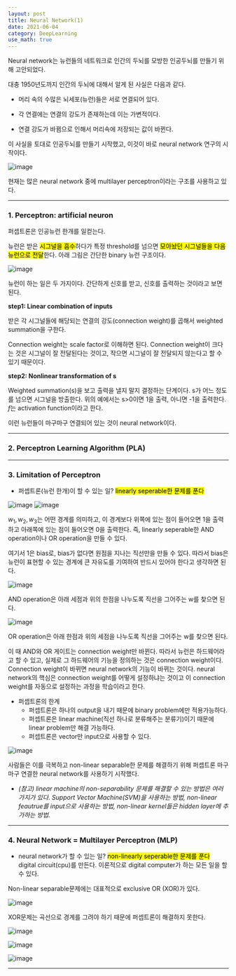```yaml
---
layout: post
title: Neural Network(1)
date: 2021-06-04
category: DeepLearning
use_math: true
---
```


Neural network는 뉴런들의 네트워크로 인간의 두뇌를 모방한 인공두뇌를 만들기 위해 고안되었다.

대충 1950년도까지 인간의 두뇌에 대해서 알게 된 사실은 다음과 같다.

- 머리 속의 수많은 뇌세포(뉴런)들은 서로 연결되어 있다. 

- 각 연결에는 연결의 강도가 존재하는데 이는 가변적이다.

- 연결 강도가 바뀜으로 인해서 머리속에 저장되는 값이 바뀐다. 

이 사실을 토대로 인공두뇌를 만들기 시작했고, 이것이 바로 neural network 연구의 시작이다.

![image](https://user-images.githubusercontent.com/61526722/120663405-f4862c00-c4c4-11eb-8a01-c45e00051be1.png)

현재는 많은 neural network 중에 multilayer perceptron이라는 구조를 사용하고 있다.

---

### 1. Perceptron: artificial neuron


퍼셉트론은 인공뉴런 한개를 일컫는다. 

뉴런은 받은 <mark>시그널을 흡수</mark>하다가 특정 threshold를 넘으면 <mark>모아놨던 시그널들을 다음 뉴런으로 전달</mark>한다. 아래 그림은 간단한 binary 뉴런 구조이다.

![image](https://user-images.githubusercontent.com/61526722/120666627-b4747880-c4c7-11eb-9d9c-f36d711ee57a.png)

뉴런이 하는 일은 두 가지이다. 간단하게 신호를 받고, 신호를 출력하는 것이라고 보면 된다.


**step1: Linear combination of inputs**

받은 각 시그널들에 해당되는 연결의 강도(connection weight)를 곱해서 weighted summation을 구한다.

Connection weight는 scale factor로 이해하면 된다. Connection weight이 크다는 것은 시그널이 잘 전달된다는 것이고, 작으면 시그널이 잘 전달되지 않는다고 할 수 있기 때문이다.

**step2: Nonlinear transformation of s**

Weighted summation(s)을 보고 출력을 낼지 말지 결정하는 단계이다. s가 어느 정도를 넘으면 시그널을 방출한다. 위의 예에서는 s>0이면 1을 출력, 아니면 -1을 출력한다. $f$는 activation function이라고 한다.


이런 뉴런들이 마구마구 연결되어 있는 것이 neural network이다.

---

### 2. Perceptron Learning Algorithm (PLA)

---

### 3. Limitation of Perceptron

+ 퍼셉트론(뉴런 한개)이 할 수 있는 일? <mark>linearly seperable한 문제를 푼다</mark>

![image](https://user-images.githubusercontent.com/61526722/120671007-eb4c8d80-c4cb-11eb-907c-8a38c4ba16b0.png)
![image](https://user-images.githubusercontent.com/61526722/120671016-ed165100-c4cb-11eb-8ad4-8e71378c1d57.png)

$w_{1},w_{2},w_{3}$는 어떤 경계를 의미하고, 이 경계보다 위쪽에 있는 점이 들어오면 1을 출력하고 아래쪽에 있는 점이 들어오면 0을 출력한다. 즉, linearly seperable한 AND operation이나 OR operation을 만들 수 있다.

여기서 1은 bias로, bias가 없다면 원점을 지나는 직선만을 만들 수 있다. 따라서 bias은 뉴런이 표현할 수 있는 경계에 큰 자유도를 기여하여 반드시 있어야 한다고 생각하면 된다. 

![image](https://user-images.githubusercontent.com/61526722/120671752-a70dbd00-c4cc-11eb-8b3b-83201f779132.png)

AND operation은 아래 세점과 위의 한점을 나누도록 직선을 그어주는 w를 찾으면 된다.

![image](https://user-images.githubusercontent.com/61526722/120671764-aaa14400-c4cc-11eb-99fe-3343b02c7faa.png)

OR operation은 아래 한점과 위의 세점을 나누도록 직선을 그어주는 w를 찾으면 된다.

이 때 AND와 OR 게이트는 connection weight만 바뀐다. 따라서 뉴런은 하드웨어라고 할 수 있고, 실제로 그 하드웨어의 기능을 정의하는 것은 connection weight이다. Connection weight이 바뀌면 neural network의 기능이 바뀌는 것이다. neural network의 핵심은 connection weight를 어떻게 설정하냐는 것이고 이 connection weight를 자동으로 설정하는 과정을 학습이라고 한다.

+ 퍼셉트론의 한계
  - 퍼셉트론은 하나의 output을 내기 때문에 binary problem에만 적용가능하다.
  - 퍼셉트론은 linear machine(직선 하나로 분류해주는 분류기)이기 때문에 linear problem만 해결 가능하다.
  - 퍼셉트론은 vector만 input으로 사용할 수 있다.

![image](https://user-images.githubusercontent.com/61526722/120883403-eb59a400-c617-11eb-9a1d-23884d9d1a03.png)

사람들은 이를 극복하고 non-linear separable한 문제를 해결하기 위해 퍼셉트론 마구마구 연결한 neural network를 사용하기 시작했다.

+ _(참고) linear machine의 non-separability 문제를 해결할 수 있는 방법은 여러가지가 있다. Support Vector Machine(SVM)을 사용하는 방법, non-linear feautrue를 input으로 사용하는 방법, non-linear kernel들은 hidden layer에 추가하는 방법._

---

### 4. Neural Network = Multilayer Perceptron (MLP)

+ neural network가 할 수 있는 일? <mark>non-linearly seperable한 문제를 푼다</mark> digital circuit(cpu)를 만든다. 이론적으로 digital computer가 하는 모든 일을 할 수 있다.
 
Non-linear separable문제에는 대표적으로 exclusive OR (XOR)가 있다.

![image](https://user-images.githubusercontent.com/61526722/120882984-b0567100-c615-11eb-91bf-19d719addb8c.png)

XOR문제는 곡선으로 경계를 그려야 하기 때문에 퍼셉트론이 해결하지 못한다. 

![image](https://user-images.githubusercontent.com/61526722/120883872-aaaf5a00-c61a-11eb-8f4a-75593e2e01ff.png)


![image](https://user-images.githubusercontent.com/61526722/120883848-88b5d780-c61a-11eb-8179-6db66155e46b.png)


![image](https://user-images.githubusercontent.com/61526722/120883711-b4848d80-c619-11eb-925c-d2b4c459b62a.png)

---



